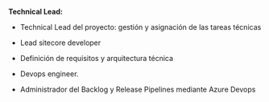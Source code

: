 **Technical Lead:**

- Technical Lead del proyecto: gestión y asignación de las tareas técnicas

- Lead sitecore developer

- Definición de requisitos y arquitectura técnica

- <span class="text-warning">Devops</span> engineer.

- Administrador del Backlog y Release Pipelines mediante <span class="text-warning">Azure Devops</span>